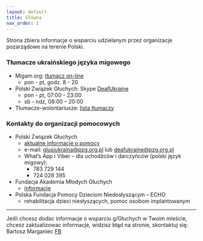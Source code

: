 ```yaml
---
layout: default
title: Główna
nav_order: 1
---
```


Strona zbiera informacje o wsparciu udzielanym przez organizacje pozarządowe na terenie Polski.

### Tłumacze ukraińskiego języka migowego

- Migam.org: [tłumacz on-line](https://tlumacz.migam.org/ukraina)
  - pon - pt, godz. 8 - 20
- Polski Związek Głuchych: Skype [DeafUkraine](callto:<DeafUkraine>?call)
  - pon - pt, 07:00 - 23:00
  - sb - ndz, 08:00 – 20:00
- Tłumacze-wolontariusze: [lista tłumaczy](https://docs.google.com/spreadsheets/d/1NHeRRGx9vnf6Ve-9ImfFrzZu15mykWyz1DhYpoP4Tx0/edit#gid=0)

### Kontakty do organizacji pomocowych

- Polski Związek Głuchych
  - [aktualne informacje o pomocy](https://www.pzg.org.pl/2022/03/polski-zwiazek-gluchych-organizuje-pomoc-dla-gluchych-z-ukrainy/)
  - e-mail: glusiukraina@pzg.org.pl lub deafukraine@pzg.org.pl
  - What’s App i Viber – dla uchodźców i darczyńców (polski język migowy):
    - 783 729 144
    - 724 028 395
- Fundacja Akademia Młodych Głuchych
  - [informacje](https://fundamg.pl/2022/02/26/informacje-dla-gluchych-uchodzcow-z-ukrainy/)
- Polska Fundacja Pomocy Dzieciom Niedosłyszącym – ECHO
  - rehabilitacja dzieci niesłyszących, pomoc osobom implantowanym

---

Jeśli chcesz dodac informacje o wsparciu g/Głuchych w Twoim mieście, chcesz zaktualizowac informacje, widzisz błąd na stronie, skontaktuj się: Bartosz Marganiec [FB](https://www.facebook.com/bartosz.marganiec)
